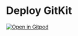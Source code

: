 # Deploy GitKit

[![Open in Gitpod](https://gitpod.io/button/open-in-gitpod.svg)](https://gitpod.io/?autostart=true#https://github.com/hfossedu/gitkit-deployer-gitpod)
